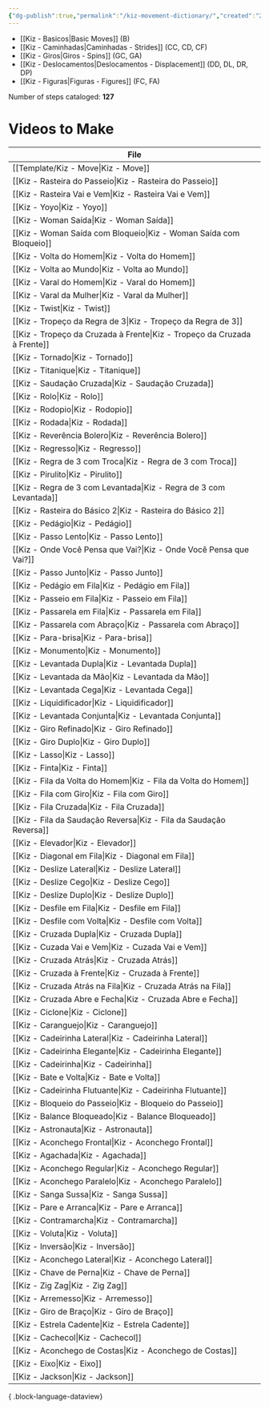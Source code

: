 ```yaml
---
{"dg-publish":true,"permalink":"/kiz-movement-dictionary/","created":"2024-09-09T10:45:48.919-04:00","updated":"2025-01-29T15:53:35.400-05:00"}
---
```



- [[Kiz - Basicos\|Basic Moves]] (B)
- [[Kiz - Caminhadas\|Caminhadas - Strides]] (CC, CD, CF)
- [[Kiz - Giros\|Giros - Spins]] (GC, GA)
- [[Kiz - Deslocamentos\|Deslocamentos - Displacement]] (DD, DL, DR, DP)
- [[Kiz - Figuras\|Figuras - Figures]] (FC, FA)

Number of steps cataloged: **127**

# Videos to Make

| File                                                                        |
| --------------------------------------------------------------------------- |
| [[Template/Kiz - Move\|Kiz - Move]]                                      |
| [[Kiz - Rasteira do Passeio\|Kiz - Rasteira do Passeio]]                 |
| [[Kiz - Rasteira Vai e Vem\|Kiz - Rasteira Vai e Vem]]                   |
| [[Kiz - Yoyo\|Kiz - Yoyo]]                                               |
| [[Kiz - Woman Saída\|Kiz - Woman Saída]]                                 |
| [[Kiz - Woman Saída com Bloqueio\|Kiz - Woman Saída com Bloqueio]]       |
| [[Kiz - Volta do Homem\|Kiz - Volta do Homem]]                           |
| [[Kiz - Volta ao Mundo\|Kiz - Volta ao Mundo]]                           |
| [[Kiz - Varal do Homem\|Kiz - Varal do Homem]]                           |
| [[Kiz - Varal da Mulher\|Kiz - Varal da Mulher]]                         |
| [[Kiz - Twist\|Kiz - Twist]]                                             |
| [[Kiz - Tropeço da Regra de 3\|Kiz - Tropeço da Regra de 3]]             |
| [[Kiz - Tropeço da Cruzada à Frente\|Kiz - Tropeço da Cruzada à Frente]] |
| [[Kiz - Tornado\|Kiz - Tornado]]                                         |
| [[Kiz - Titanique\|Kiz - Titanique]]                                     |
| [[Kiz - Saudação Cruzada\|Kiz - Saudação Cruzada]]                       |
| [[Kiz - Rolo\|Kiz - Rolo]]                                               |
| [[Kiz - Rodopio\|Kiz - Rodopio]]                                         |
| [[Kiz - Rodada\|Kiz - Rodada]]                                           |
| [[Kiz - Reverência Bolero\|Kiz - Reverência Bolero]]                     |
| [[Kiz - Regresso\|Kiz - Regresso]]                                       |
| [[Kiz - Regra de 3 com Troca\|Kiz - Regra de 3 com Troca]]               |
| [[Kiz - Pirulito\|Kiz - Pirulito]]                                       |
| [[Kiz - Regra de 3 com Levantada\|Kiz - Regra de 3 com Levantada]]       |
| [[Kiz - Rasteira do Básico 2\|Kiz - Rasteira do Básico 2]]               |
| [[Kiz - Pedágio\|Kiz - Pedágio]]                                         |
| [[Kiz - Passo Lento\|Kiz - Passo Lento]]                                 |
| [[Kiz - Onde Você Pensa que Vai?\|Kiz - Onde Você Pensa que Vai?]]       |
| [[Kiz - Passo Junto\|Kiz - Passo Junto]]                                 |
| [[Kiz - Pedágio em Fila\|Kiz - Pedágio em Fila]]                         |
| [[Kiz - Passeio em Fila\|Kiz - Passeio em Fila]]                         |
| [[Kiz - Passarela em Fila\|Kiz - Passarela em Fila]]                     |
| [[Kiz - Passarela com Abraço\|Kiz - Passarela com Abraço]]               |
| [[Kiz - Para-brisa\|Kiz - Para-brisa]]                                   |
| [[Kiz - Monumento\|Kiz - Monumento]]                                     |
| [[Kiz - Levantada Dupla\|Kiz - Levantada Dupla]]                         |
| [[Kiz - Levantada da Mão\|Kiz - Levantada da Mão]]                       |
| [[Kiz - Levantada Cega\|Kiz - Levantada Cega]]                           |
| [[Kiz - Liquidificador\|Kiz - Liquidificador]]                           |
| [[Kiz - Levantada Conjunta\|Kiz - Levantada Conjunta]]                   |
| [[Kiz - Giro Refinado\|Kiz - Giro Refinado]]                             |
| [[Kiz - Giro Duplo\|Kiz - Giro Duplo]]                                   |
| [[Kiz - Lasso\|Kiz - Lasso]]                                             |
| [[Kiz - Finta\|Kiz - Finta]]                                             |
| [[Kiz - Fila da Volta do Homem\|Kiz - Fila da Volta do Homem]]           |
| [[Kiz - Fila com Giro\|Kiz - Fila com Giro]]                             |
| [[Kiz - Fila Cruzada\|Kiz - Fila Cruzada]]                               |
| [[Kiz - Fila da Saudação Reversa\|Kiz - Fila da Saudação Reversa]]       |
| [[Kiz - Elevador\|Kiz - Elevador]]                                       |
| [[Kiz - Diagonal em Fila\|Kiz - Diagonal em Fila]]                       |
| [[Kiz - Deslize Lateral\|Kiz - Deslize Lateral]]                         |
| [[Kiz - Deslize Cego\|Kiz - Deslize Cego]]                               |
| [[Kiz - Deslize Duplo\|Kiz - Deslize Duplo]]                             |
| [[Kiz - Desfile em Fila\|Kiz - Desfile em Fila]]                         |
| [[Kiz - Desfile com Volta\|Kiz - Desfile com Volta]]                     |
| [[Kiz - Cruzada Dupla\|Kiz - Cruzada Dupla]]                             |
| [[Kiz - Cuzada Vai e Vem\|Kiz - Cuzada Vai e Vem]]                       |
| [[Kiz - Cruzada Atrás\|Kiz - Cruzada Atrás]]                             |
| [[Kiz - Cruzada à Frente\|Kiz - Cruzada à Frente]]                       |
| [[Kiz - Cruzada Atrás na Fila\|Kiz - Cruzada Atrás na Fila]]             |
| [[Kiz - Cruzada Abre e Fecha\|Kiz - Cruzada Abre e Fecha]]               |
| [[Kiz - Ciclone\|Kiz - Ciclone]]                                         |
| [[Kiz - Caranguejo\|Kiz - Caranguejo]]                                   |
| [[Kiz - Cadeirinha Lateral\|Kiz - Cadeirinha Lateral]]                   |
| [[Kiz - Cadeirinha Elegante\|Kiz - Cadeirinha Elegante]]                 |
| [[Kiz - Cadeirinha\|Kiz - Cadeirinha]]                                   |
| [[Kiz - Bate e Volta\|Kiz - Bate e Volta]]                               |
| [[Kiz - Cadeirinha Flutuante\|Kiz - Cadeirinha Flutuante]]               |
| [[Kiz - Bloqueio do Passeio\|Kiz - Bloqueio do Passeio]]                 |
| [[Kiz - Balance Bloqueado\|Kiz - Balance Bloqueado]]                     |
| [[Kiz - Astronauta\|Kiz - Astronauta]]                                   |
| [[Kiz - Aconchego Frontal\|Kiz - Aconchego Frontal]]                     |
| [[Kiz - Agachada\|Kiz - Agachada]]                                       |
| [[Kiz - Aconchego Regular\|Kiz - Aconchego Regular]]                     |
| [[Kiz - Aconchego Paralelo\|Kiz - Aconchego Paralelo]]                   |
| [[Kiz - Sanga Sussa\|Kiz - Sanga Sussa]]                                 |
| [[Kiz - Pare e Arranca\|Kiz - Pare e Arranca]]                           |
| [[Kiz - Contramarcha\|Kiz - Contramarcha]]                               |
| [[Kiz - Voluta\|Kiz - Voluta]]                                           |
| [[Kiz - Inversão\|Kiz - Inversão]]                                       |
| [[Kiz - Aconchego Lateral\|Kiz - Aconchego Lateral]]                     |
| [[Kiz - Chave de Perna\|Kiz - Chave de Perna]]                           |
| [[Kiz - Zig Zag\|Kiz - Zig Zag]]                                         |
| [[Kiz - Arremesso\|Kiz - Arremesso]]                                     |
| [[Kiz - Giro de Braço\|Kiz - Giro de Braço]]                             |
| [[Kiz - Estrela Cadente\|Kiz - Estrela Cadente]]                         |
| [[Kiz - Cachecol\|Kiz - Cachecol]]                                       |
| [[Kiz - Aconchego de Costas\|Kiz - Aconchego de Costas]]                 |
| [[Kiz - Eixo\|Kiz - Eixo]]                                               |
| [[Kiz - Jackson\|Kiz - Jackson]]                                         |

{ .block-language-dataview}
